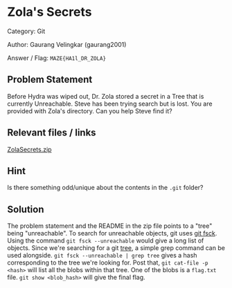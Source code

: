 # Zola's Secrets

Category: Git

Author: Gaurang Velingkar (gaurang2001)

Answer / Flag: `MAZE{HA1l_DR_ZOLA}`

## Problem Statement

Before Hydra was wiped out, Dr. Zola stored a secret in a Tree that is currently Unreachable. Steve has been trying search but is lost. You are provided with Zola's directory. Can you help Steve find it?

## Relevant files / links

[ZolaSecrets.zip](https://drive.google.com/file/d/1nVG6v-HEytZ-_F47SD25fxn4gAziDR8h/view?usp=sharing)

## Hint

Is there something odd/unique about the contents in the `.git` folder?

## Solution

The problem statement and the README in the zip file points to a "tree" being "unreachable". To search for unreachable objects, git uses [git fsck](https://git-scm.com/docs/git-fsck). Using the command `git fsck --unreachable` would give a long list of objects. Since we're searching for a git [tree](https://git-scm.com/book/en/v2/Git-Internals-Git-Objects), a simple grep command can be used alongside. `git fsck --unreachable | grep tree` gives a hash corresponding to the tree we're looking for. Post that, `git cat-file -p <hash>` will list all the blobs within that tree. One of the blobs is a `flag.txt` file. `git show <blob_hash>` will give the final flag.


